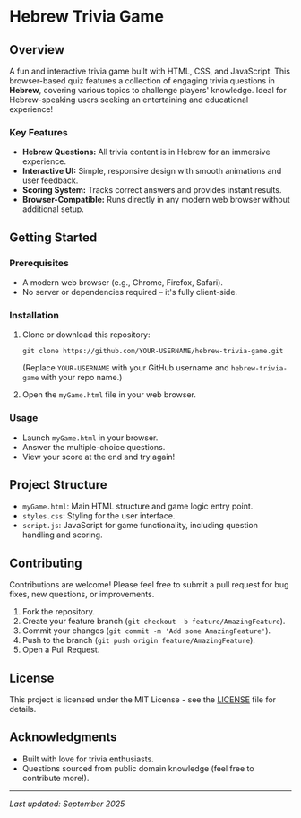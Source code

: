 # Hebrew Trivia Game

## Overview
A fun and interactive trivia game built with HTML, CSS, and JavaScript. This browser-based quiz features a collection of engaging trivia questions in **Hebrew**, covering various topics to challenge players' knowledge. Ideal for Hebrew-speaking users seeking an entertaining and educational experience!

### Key Features
- **Hebrew Questions:** All trivia content is in Hebrew for an immersive experience.
- **Interactive UI:** Simple, responsive design with smooth animations and user feedback.
- **Scoring System:** Tracks correct answers and provides instant results.
- **Browser-Compatible:** Runs directly in any modern web browser without additional setup.

## Getting Started
### Prerequisites
- A modern web browser (e.g., Chrome, Firefox, Safari).
- No server or dependencies required – it's fully client-side.

### Installation
1. Clone or download this repository:
   ```
   git clone https://github.com/YOUR-USERNAME/hebrew-trivia-game.git
   ```
   (Replace `YOUR-USERNAME` with your GitHub username and `hebrew-trivia-game` with your repo name.)

2. Open the `myGame.html` file in your web browser.

### Usage
- Launch `myGame.html` in your browser.
- Answer the multiple-choice questions.
- View your score at the end and try again!

## Project Structure
- `myGame.html`: Main HTML structure and game logic entry point.
- `styles.css`: Styling for the user interface.
- `script.js`: JavaScript for game functionality, including question handling and scoring.

## Contributing
Contributions are welcome! Please feel free to submit a pull request for bug fixes, new questions, or improvements. 
1. Fork the repository.
2. Create your feature branch (`git checkout -b feature/AmazingFeature`).
3. Commit your changes (`git commit -m 'Add some AmazingFeature'`).
4. Push to the branch (`git push origin feature/AmazingFeature`).
5. Open a Pull Request.

## License
This project is licensed under the MIT License - see the [LICENSE](LICENSE) file for details.

## Acknowledgments
- Built with love for trivia enthusiasts.
- Questions sourced from public domain knowledge (feel free to contribute more!).

---

*Last updated: September 2025*

